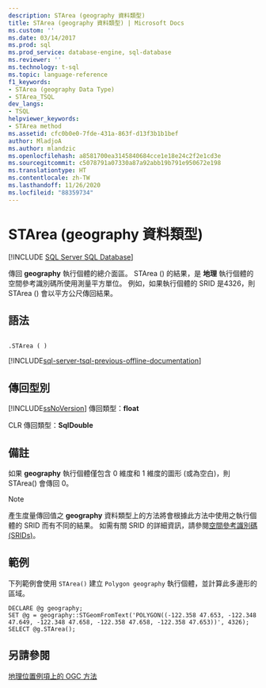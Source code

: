 ```yaml
---
description: STArea (geography 資料類型)
title: STArea (geography 資料類型) | Microsoft Docs
ms.custom: ''
ms.date: 03/14/2017
ms.prod: sql
ms.prod_service: database-engine, sql-database
ms.reviewer: ''
ms.technology: t-sql
ms.topic: language-reference
f1_keywords:
- STArea (geography Data Type)
- STArea_TSQL
dev_langs:
- TSQL
helpviewer_keywords:
- STArea method
ms.assetid: cfc0b0e0-7fde-431a-863f-d13f3b1b1bef
author: MladjoA
ms.author: mlandzic
ms.openlocfilehash: a8581700ea3145840684cce1e18e24c2f2e1cd3e
ms.sourcegitcommit: c5078791a07330a87a92abb19b791e950672e198
ms.translationtype: HT
ms.contentlocale: zh-TW
ms.lasthandoff: 11/26/2020
ms.locfileid: "88359734"
---
```

# <a name="starea-geography-data-type"></a>STArea (geography 資料類型)
[!INCLUDE [SQL Server SQL Database](../../includes/applies-to-version/sql-asdb.md)]

傳回 **geography** 執行個體的總介面區。 STArea () 的結果，是 **地理** 執行個體的空間參考識別碼所使用測量平方單位。 例如，如果執行個體的 SRID 是4326，則 STArea () 會以平方公尺傳回結果。  
  
## <a name="syntax"></a>語法  
  
```  
  
.STArea ( )  
```  
  
[!INCLUDE[sql-server-tsql-previous-offline-documentation](../../includes/sql-server-tsql-previous-offline-documentation.md)]

## <a name="return-types"></a>傳回型別
[!INCLUDE[ssNoVersion](../../includes/ssnoversion-md.md)] 傳回類型：**float**  
  
CLR 傳回類型：**SqlDouble**  
  
## <a name="remarks"></a>備註  
如果 **geography** 執行個體僅包含 0 維度和 1 維度的圖形 (或為空白)，則 STArea() 會傳回 0。  
  
> [!NOTE]  
>  產生度量傳回值之 **geography** 資料類型上的方法將會根據此方法中使用之執行個體的 SRID 而有不同的結果。 如需有關 SRID 的詳細資訊，請參閱[空間參考識別碼 &#40;SRIDs&#41;](../../relational-databases/spatial/spatial-reference-identifiers-srids.md)。  
  
## <a name="examples"></a>範例  
下列範例會使用 `STArea()` 建立 `Polygon geography` 執行個體，並計算此多邊形的區域。  
  
```  
DECLARE @g geography;  
SET @g = geography::STGeomFromText('POLYGON((-122.358 47.653, -122.348 47.649, -122.348 47.658, -122.358 47.658, -122.358 47.653))', 4326);  
SELECT @g.STArea();  
```  
  
## <a name="see-also"></a>另請參閱  
[地理位置例項上的 OGC 方法](../../t-sql/spatial-geography/ogc-methods-on-geography-instances.md)  
  

